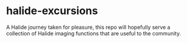 halide-excursions
=================

A Halide journey taken for pleasure, this repo will hopefully serve a collection of Halide imaging functions that are useful to the community.
